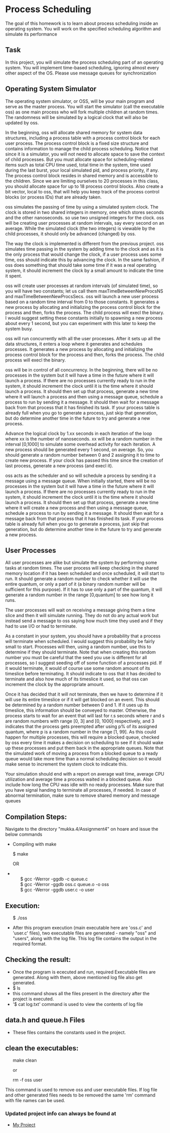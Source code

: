 # Process Scheduling
The goal of this homework is to learn about process scheduling inside an operating system. You will work on the specified scheduling
algorithm and simulate its performance

## Task
In this project, you will simulate the process scheduling part of an operating system. You will implement time-based scheduling, ignoring almost every other aspect of the OS. Please use message queues for synchronization

## Operating System Simulator

The operating system simulator, or OSS, will be your main program and serve as the master process. You will start the simulator (call the executable oss) as one main process who will fork multiple children at random times. The randomness will be simulated by a logical clock that will also be updated by oss.

In the beginning, oss will allocate shared memory for system data structures, including a process table with a process control block for each user process. The process control block is a fixed size structure and contains information to manage the child process scheduling. Notice that since it is a simulator, you will not need to allocate space to save the context of child processes. But you must allocate space for scheduling-related items such as total CPU time used, total time in the system, time used during the last burst, your local simulated pid, and process priority, if any. The process control block resides in shared memory and is accessible to the children. Since we are limiting ourselves to 20 processes in this class, you should allocate space for up to 18 process control blocks. Also create a bit vector, local to oss, that will help you keep track of the process control blocks (or process IDs) that are already taken.

oss simulates the passing of time by using a simulated system clock. The clock is stored in two shared integers in memory, one which stores seconds and the other nanoseconds. so use two unsigned integers for the clock. oss will be creating user processes at random intervals, say every second on an average. While the simulated clock (the two integers) is viewable by the child processes, it should only be advanced (changed) by oss.

The way the clock is implemented is different from the previous project. oss simulates time passing in the system by adding time to the clock and as it is the only process that would change the clock, if a user process uses some time, oss should indicate this by advancing the clock. In the same fashion, if oss does something that should take some time if it was a real operating system, it should increment the clock by a small amount to indicate the time it spent.

oss will create user processes at random intervals (of simulated time), so you will have two constants; let us call them maxTimeBetweenNewProcsNS and maxTimeBetweenNewProcsSecs. oss will launch a new user process based on a random time interval from 0 to those constants. It generates a new process by allocating and initializing the process control block for the
process and then, forks the process. The child process will execl the binary. I would suggest setting these constants initially to spawning a new process about every 1 second, but you can experiment with this later to keep the system busy.

oss will run concurrently with all the user processes. After it sets up all the data structures, it enters a loop where it generates and schedules processes. It generates a new process by allocating and initializing the process control block for the process and then, forks the process. The child process will execl the binary.

oss will be in control of all concurrency. In the beginning, there will be no processes in the system but it will have a time in the future where it will launch a process. If there are no processes currently ready to run in the system, it should increment the clock until it is the time where it should launch a process. It should then set up that process, generate a new time where it will launch a process and then using a message queue, schedule a process to run by sending it a message. It should then wait for a message back from that process that it has finished its task. If your process table is already full when you go to generate a process, just skip that generation, but do determine another time in the future to try and generate a new process.

Advance the logical clock by 1.xx seconds in each iteration of the loop where xx is the number of nanoseconds. xx will be a random number in the interval [0,1000] to simulate some overhead activity for each iteration. A new process should be generated every 1 second, on average. So, you should generate a random number between 0 and 2 assigning it to time to create new process. If your clock has passed this time since the creation of last process, generate a new process (and execl it).

oss acts as the scheduler and so will schedule a process by sending it a message using a message queue. When initially started, there will be no processes in the system but it will have a time in the future where it will launch a process. If there are no processes currently ready to run in the system, it should increment the clock until it is the time where it should launch a process. It should then set up that process, generate a new time where it will create a new process and then using a message queue, schedule a process to run by sending it a message. It should then wait for a message back from that process that it has finished its task. If your process table is already full when you go to generate a process, just skip that generation, but do determine another time in the future to try and generate a new process.

## User Processes

All user processes are alike but simulate the system by performing some tasks at random times. The user process will keep checking in the shared memory location if it has been scheduled and once scheduled, it will start to run. It should generate a random number to check whether it will use the entire quantum, or only a part of it (a binary random number will be sufficient for this purpose). If it has to use only a part of the quantum, it will generate a random number in the range [0,quantum] to see how long it runs. 

The user processes will wait on receiving a message giving them a time slice and then it will simulate running. They do not do any actual work but instead send a message to oss saying how much time they used and if they had to use I/O or had to terminate.

As a constant in your system, you should have a probability that a process will terminate when scheduled. I would suggest this probability be fairly small to start. Processes will then, using a random number, use this to determine if they should terminate. Note that when creating this random number you must be careful that the seed you use is different for all processes, so I suggest seeding off of some function of a processes pid. If it would terminate, it would of course use some random amount of its timeslice before terminating. It should indicate to oss that it has decided to terminate and also how much of its timeslice it used, so that oss can increment the clock by the appropriate amount.


Once it has decided that it will not terminate, then we have to determine if it will use its entire timeslice or if it will get blocked on an event. This should be determined by a random number between 0 and 1. If it uses up its timeslice, this information should be conveyed to master. Otherwise, the process starts to wait for an event that will last for r.s seconds where r and s are random numbers with range [0, 3] and [0, 1000] respectively, and 3 indicates that the process gets preempted after using p% of its assigned quantum, where p is a random number in the range [1, 99]. As this could happen for multiple processes, this will require a blocked queue, checked by oss every time it makes a decision on scheduling to see if it should wake up these processes and put them back in the appropriate queues. Note that the simulated work of moving a process from a blocked queue to a ready queue would take more time than a normal scheduling decision so it would make sense to increment the system clock to indicate this.

Your simulation should end with a report on average wait time, average CPU utilization and average time a process waited in a blocked queue. Also include how long the CPU was idle with no ready processes. Make sure that you have signal handing to terminate all processes, if needed. In case of abnormal termination, make sure to remove shared memory and message queues

## Compilation Steps:
Navigate to the directory "mukka.4/Assignment4" on hoare and issue the below commands
* Compiling with make 
<ul>$ make</ul>
<ul>OR</ul>

* <ul>$ gcc -Werror -ggdb -c queue.c </ul>
  <ul>$ gcc -Werror -ggdb oss.c queue.o -o oss </ul>
  <ul>$ gcc -Werror -ggdb user.c -o user </ul>

## Execution: 
<ul> $ ./oss </ul>
 
* After this program execution (main executable here are 'oss.c' and 'user.c' files), two  executable files are generated - namely "oss" and "users", along with the log file. This log file contains the output in the required format.


## Checking the result:
* Once the program is ececuted and run, required Executable files are generated. Along with them, above mentioned log file also get generated. 
* $ ls
* this command shows all the files present in the directory after the project is executed.
* '$ cat log.txt' command is used to view the contents of log file

## data.h and queue.h Files
* These files contains the constants used in the project.

## clean the executables:
<ul> make clean </ul>
<ul> or </ul>
<ul> rm -f oss user </ul>
This command is used to remove oss and user executable files. If log file and other generated files needs to be removed the same 'rm' command with file names can be used.

### Updated project info can always be found at
* [My Project](https://github.com/mukka29/Operating-Systems)

